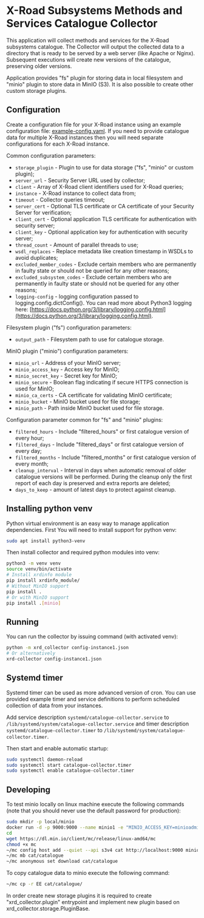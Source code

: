 # X-Road Subsystems Methods and Services Catalogue Collector

This application will collect methods and services for the X-Road subsystems catalogue. The Collector will output the collected data to a directory that is ready to be served by a web server (like Apache or Nginx). Subsequent executions will create new versions of the catalogue, preserving older versions.

Application provides "fs" plugin for storing data in local filesystem and "minio" plugin to store data in MinIO (S3). It is also possible to create other custom storage plugins.

## Configuration

Create a configuration file for your X-Road instance using an example configuration file: [example-config.yaml](example-config.yaml). If you need to provide catalogue data for multiple X-Road instances then you will need separate configurations for each X-Road instance.

Common configuration parameters:
* `storage_plugin` - Plugin to use for data storage ("fs", "minio" or custom plugin);
* `server_url` - Security Server URL used by collector;
* `client` - Array of X-Road client identifiers used for X-Road queries;
* `instance` - X-Road instance to collect data from;
* `timeout` - Collector queries timeout;
* `server_cert` - Optional TLS certificate or CA certificate of your Security Server for verification;
* `client_cert` - Optional application TLS certificate for authentication with security server;
* `client_key` - Optional application key for authentication with security server;
* `thread_count` - Amount of parallel threads to use;
* `wsdl_replaces` - Replace metadata like creation timestamp in WSDLs to avoid duplicates;
* `excluded_member_codes` - Exclude certain members who are permanently in faulty state or should not be queried for any other reasons;
* `excluded_subsystem_codes` - Exclude certain members who are permanently in faulty state or should not be queried for any other reasons;
* `logging-config` - logging configuration passed to logging.config.dictConfig(). You can read more about Python3 logging here: [https://docs.python.org/3/library/logging.config.html](https://docs.python.org/3/library/logging.config.html).

Filesystem plugin ("fs") configuration parameters:
* `output_path` - Filesystem path to use for catalogue storage.

MinIO plugin ("minio") configuration parameters:
* `minio_url` - Address of your MinIO server;
* `minio_access_key` - Access key for MinIO;
* `minio_secret_key` - Secret key for MinIO;
* `minio_secure` - Boolean flag indicating if secure HTTPS connection is used for MinIO;
* `minio_ca_certs` - CA certificate for validating MinIO certificate;
* `minio_bucket` - MinIO bucket used for file storage;
* `minio_path` - Path inside MinIO bucket used for file storage.

Configuration parameter common for "fs" and "minio" plugins:
* `filtered_hours` - Include "filtered_hours" or first catalogue version of every hour;
* `filtered_days` - Include "filtered_days" or first catalogue version of every day;
* `filtered_months` - Include "filtered_months" or first catalogue version of every month;
* `cleanup_interval` - Interval in days when automatic removal of older catalogue versions will be performed. During the cleanup only the first report of each day is preserved and extra reports are deleted;
* `days_to_keep` - amount of latest days to protect against cleanup.

## Installing python venv

Python virtual environment is an easy way to manage application dependencies. First You will need to install support for python venv:
```bash
sudo apt install python3-venv
```

Then install collector and required python modules into venv:
```bash
python3 -m venv venv
source venv/bin/activate
# Install xrdinfo module
pip install xrdinfo_module/
# Without MinIO support
pip install .
# Or with MinIO support
pip install .[minio]
```

## Running

You can run the collector by issuing command (with activated venv):
```bash
python -m xrd_collector config-instance1.json
# Or alternatively
xrd-collector config-instance1.json
```

## Systemd timer

Systemd timer can be used as more advanced version of cron. You can use provided example timer and service definitions to perform scheduled collection of data from your instances.

Add service description `systemd/catalogue-collector.service` to `/lib/systemd/system/catalogue-collector.service` and timer description `systemd/catalogue-collector.timer` to `/lib/systemd/system/catalogue-collector.timer`.

Then start and enable automatic startup:
```bash
sudo systemctl daemon-reload
sudo systemctl start catalogue-collector.timer
sudo systemctl enable catalogue-collector.timer
```

## Developing

To test minio locally on linux machine execute the following commands (note that you should never use the default password for production):
```bash
sudo mkdir -p local/minio
docker run -d -p 9000:9000 --name minio1 -e "MINIO_ACCESS_KEY=minioadmin" -e "MINIO_SECRET_KEY=minioadmin" -v $(pwd)/local/minio:/data minio/minio server /data
cd
wget https://dl.min.io/client/mc/release/linux-amd64/mc
chmod +x mc
~/mc config host add --quiet --api s3v4 cat http://localhost:9000 minioadmin minioadmin
~/mc mb cat/catalogue
~/mc anonymous set download cat/catalogue
```

To copy catalogue data to minio execute the following command:
```bash
~/mc cp -r EE cat/catalogue/
```

In order create new storage plugins it is required to create "xrd_collector.plugin" entrypoint and implement new plugin based on xrd_collector.storage.PluginBase.
